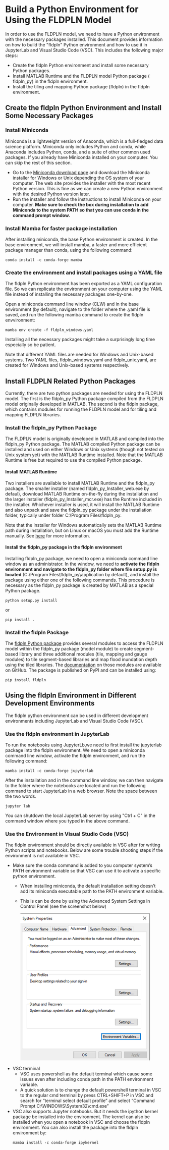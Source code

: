 # Build a Python Environment for Using the FLDPLN Model

In order to use the FLDPLN model, we need to have a Python environment with the necessary packages installed. This document provides information on how to build the "fldpln" Python environment and how to use it in JupyterLab and Visual Studio Code (VSC). This includes the following major steps:
* Create the fldpln Python environment and install some necessary Python packages.
* Install MATLAB Runtime and the FLDPLN model Python package ( fldpln_py) in the fldpln environment.
* Install the tiling and mapping Python package (fldpln) in the fldpln environment. 

## Create the fldpln Python Environment and Install Some Necessary Packages

### Install Miniconda

Miniconda is a lightweight version of Anaconda, which is a full-fledged data science platform. Miniconda only includes Python and conda, while Anaconda includes Python, conda, and a suite of other common used packages. If you already have Miniconda installed on your computer. You can skip the rest of this section.

* Go to the [Miniconda download page](https://docs.conda.io/en/latest/miniconda.html#windows-installers) and download the Miniconda installer for Windows or Unix depending the OS system of your computer. The web site provides the installer with the most recent Python version. This is fine as we can create a new Python environment with the desired Python version later.
* Run the installer and follow the instructions to install Miniconda on your computer. **Make sure to check the box during installation to add Miniconda to the system PATH so that you can use conda in the command prompt window.**

### Install Mamba for faster package installation

After installing miniconda, the base Python environment is created. In the base environment, we will install mamba, a faster and more efficient package manager than conda, using the following command:
```
conda install -c conda-forge mamba
```

### Create the environment and install packages using a YAML file

The fldpln Python environment has been exported as a YAML configuration file. So we can replicate the environment on your computer using the YAML file instead of installing the necessary packages one-by-one. 

Open a miniconda command line window (CLW) and in the base environment (by default), navigate to the folder where the .yaml file is saved, and run the following mamba command to create the fldpln envvironment:
```
mamba env create -f fldpln_windows.yaml
```
Installing all the necessary packages might take a surprisingly long time especially so be patient.

Note that different YAML files are needed for Windows and Unix-based systems. Two YAML files, fldpln_windows.yaml and fldpln_unix.yaml, are created for Windows and Unix-based systems respectively.

## Install FLDPLN Related Python Packages

Currently, there are two python packages are needed for using the FLDPLN model. The first is the fldpln_py Python package compiled from the FLDPLN model originally developed in MATLAB. The second is the fldpln package, which contains modules for running the FLDPLN model and for tiling and mapping FLDPLN libraries.  

### Install the fldpln_py Python Package

The FLDPLN model is originally developed in MATLAB and compiled into the fldpln_py Python package. The MATLAB compiled Python package can be installed and used on either Windows or Unix systems (though not tested on Unix system yet) with the MATLAB Runtime installed. Note that the MATLAB Runtime is free but required to use the compiled Python package.

#### Install MATLAB Runtime

Two installers are available to install MATLAB Runtime and the fldpln_py package.
The smaller installer (named fldpln_py_Installer_web.exe by defaul), download MATLAB Runtime on-the-fly during the installation and the larger installer (fldpln_py_Installer_mcr.exe) has the Runtime included in the installer. Whichever installer is used, it will install the MATLAB Runtime and also unpack and save the fldpln_py package under the installation folder, typically under folder C:\Program Files\fldpln_py.

Note that the installer for Windows automatically sets the MATLAB Runtime path during installation, but on Linux or macOS you must add the Runtime manually. See [here](https://www.mathworks.com/help/compiler_sdk/cxx/mcr-path-settings-for-run-time-deployment.html) for more information.

#### Install the fldpln_py package in the fldpln environment

Installing fldpln_py package, we need to open a miniconda command line window as an administrator. In the window, we need to **activate the fldpln environment and navigate to the fldpln_py folder where file setup.py is located** (C:\Program Files\fldpln_py\application by default), and install the package using either one of the following commands. This procedure is necessary as the fldpln_py package is created by MATLAB as a special Python package.
```
python setup.py install
```
or
```
pip install .
```

### Install the fldpln Package

The [fldpln Python package](https://pypi.org/project/fldpln/) provides several modules to access the FLDPLN model within the fldpln_py package (model module) to create segment-based library and three additional modules (tile, mapping and gauge modules) to tile segment-based libraries and map flood inundation depth using the tiled libraries. The [documentation](https://xingongli.github.io/fldpln/) on those modules are available on GitHub. The package is published on PyPI and can be installed using:
```
pip install fldpln
``` 

## Using the fldpln Environment in Different Development Environments

The fldpln python environment can be used in different development environments including JupyterLab and Visual Studio Code (VSC).

### Use the fldpln environment in JupyterLab

To run the notebooks using JupyterLb,we need to first install the jupyterlab package into the fldpln environment. We need to open a miniconda command line window, activate the fldpln environment, and run the following command:
  ```
  mamba install -c conda-forge jupyterlab
  ```
After the installation and in the command line window, we can then navigate to the folder where the notebooks are located and run the following command to start JupyterLab in a web browser. Note the space between the two words.
```
jupyter lab
```
You can shutdown the local JupyterLab server by using "Ctrl + C" in the command window where you typed in the above command.

### Use the Environment in Visual Studio Code (VSC)

The fldpln environment should be directly available in VSC after for writing Python scripts and notebooks. Below are some trouble shooting steps if the environment is not available in VSC.
* Make sure the conda command is added to you computer system’s PATH environment variable so that VSC can use it to activate a specific python environment.
  * When installing miniconda, the default installation setting doesn’t add its miniconda executable path to the PATH environment variable.
  * This is can be done by using the Advanced System Settings in Control Panel (see the screenshot below)

    ![Setup PATH variable](./images/PATH_environment_variables.png)
* VSC terminal 
  * VSC uses powershell as the default terminal which cause some issues even after including conda path in the PATH environment variable.
  * A quick solution is to change the default powershell terminal in VSC to the regular cmd terminal by press CTRL+SHIFT+P in VSC and search for “terminal select default profile” and select “Command Prompt C:\WINDOWS\System32\cmd.exe”
* VSC also supports Jupyter notebooks. But it needs the ipython kernel package be installed into the environment. The kernel can also be installed when you open a notebook in VSC and choose the fldpln environment. You can also install the package into the fldpln environment by:
  ```
  mamba install -c conda-forge ipykernel
  ```